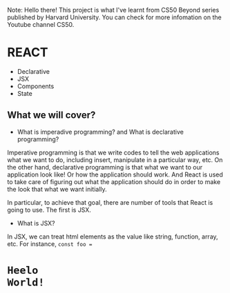 
Note:
Hello there! This project is what I've learnt from CS50 Beyond series published by Harvard University. You can check for more infomation on the Youtube channel CS50.

# REACT

* Declarative
* JSX
* Components
* State

## What we will cover?

* What is imperadive programming? and What is declarative programming?

Imperative programming is that we write codes to tell the web applications what we want to do, including insert, manipulate in a particular way, etc. On the other hand, declarative programming is that what we want to our application look like! Or how the application should work. And React is used to take care of figuring out what the application should do in order to make the look that what we want initially. 

In particular, to achieve that goal, there are number of tools that React is going to use. The first is JSX.

* What is JSX?

In JSX, we can treat html elements as the value like string, function, array, etc. For instance, <code>const foo = <h1>Heelo World!</h1></code>



